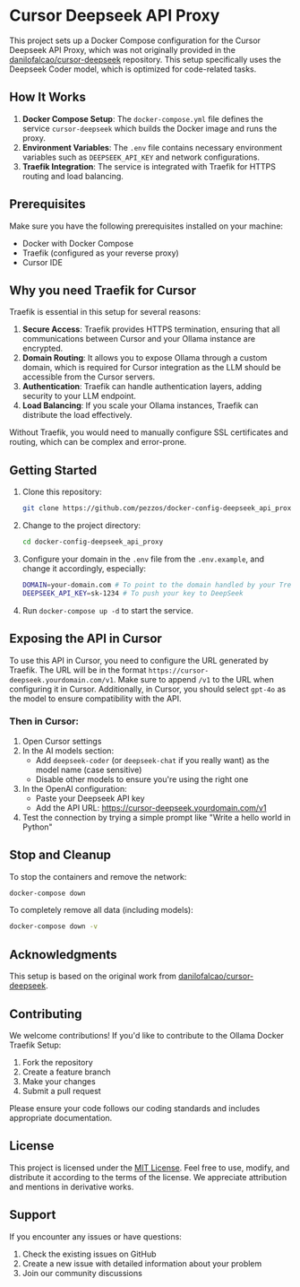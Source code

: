 # Cursor Deepseek API Proxy

This project sets up a Docker Compose configuration for the Cursor Deepseek API Proxy, which was not originally provided in the [danilofalcao/cursor-deepseek](https://github.com/danilofalcao/cursor-deepseek) repository. This setup specifically uses the Deepseek Coder model, which is optimized for code-related tasks.

## How It Works

1. **Docker Compose Setup**: The `docker-compose.yml` file defines the service `cursor-deepseek` which builds the Docker image and runs the proxy.
2. **Environment Variables**: The `.env` file contains necessary environment variables such as `DEEPSEEK_API_KEY` and network configurations.
3. **Traefik Integration**: The service is integrated with Traefik for HTTPS routing and load balancing.

## Prerequisites
Make sure you have the following prerequisites installed on your machine:

- Docker with Docker Compose
- Traefik (configured as your reverse proxy)
- Cursor IDE

## Why you need Traefik for Cursor

Traefik is essential in this setup for several reasons:

1. **Secure Access**: Traefik provides HTTPS termination, ensuring that all communications between Cursor and your Ollama instance are encrypted.
2. **Domain Routing**: It allows you to expose Ollama through a custom domain, which is required for Cursor integration as the LLM should be accessible from the Cursor servers.
3. **Authentication**: Traefik can handle authentication layers, adding security to your LLM endpoint.
4. **Load Balancing**: If you scale your Ollama instances, Traefik can distribute the load effectively.

Without Traefik, you would need to manually configure SSL certificates and routing, which can be complex and error-prone.

## Getting Started

1. Clone this repository:
    ```bash
    git clone https://github.com/pezzos/docker-config-deepseek_api_proxy.git
    ```
2. Change to the project directory:
    ```bash
    cd docker-config-deepseek_api_proxy
    ```
3. Configure your domain in the `.env` file from the `.env.example`, and change it accordingly, especially:
    ```bash
    DOMAIN=your-domain.com # To point to the domain handled by your Treafik
    DEEPSEEK_API_KEY=sk-1234 # To push your key to DeepSeek
    ```
4. Run `docker-compose up -d` to start the service.

## Exposing the API in Cursor

To use this API in Cursor, you need to configure the URL generated by Traefik. The URL will be in the format `https://cursor-deepseek.yourdomain.com/v1`. Make sure to append `/v1` to the URL when configuring it in Cursor. Additionally, in Cursor, you should select `gpt-4o` as the model to ensure compatibility with the API.

### Then in Cursor:

1. Open Cursor settings
2. In the AI models section:
   - Add `deepseek-coder` (or `deepseek-chat` if you really want) as the model name (case sensitive)
   - Disable other models to ensure you're using the right one
3. In the OpenAI configuration:
   - Paste your Deepseek API key
   - Add the API URL: https://cursor-deepseek.yourdomain.com/v1
4. Test the connection by trying a simple prompt like "Write a hello world in Python"

## Stop and Cleanup

To stop the containers and remove the network:
```bash
docker-compose down
```

To completely remove all data (including models):
```bash
docker-compose down -v
```

## Acknowledgments

This setup is based on the original work from [danilofalcao/cursor-deepseek](https://github.com/danilofalcao/cursor-deepseek).

## Contributing

We welcome contributions! If you'd like to contribute to the Ollama Docker Traefik Setup:

1. Fork the repository
2. Create a feature branch
3. Make your changes
4. Submit a pull request

Please ensure your code follows our coding standards and includes appropriate documentation.

## License

This project is licensed under the [MIT License](LICENSE). Feel free to use, modify, and distribute it according to the terms of the license. We appreciate attribution and mentions in derivative works.

## Support

If you encounter any issues or have questions:
1. Check the existing issues on GitHub
2. Create a new issue with detailed information about your problem
3. Join our community discussions
